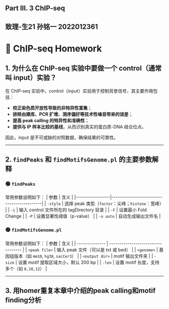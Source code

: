 ## Part III. 3 ChIP-seq
## 致理-生21 孙铭一 2022012361
# 🧬 ChIP-seq Homework

## 1. 为什么在 ChIP-seq 实验中要做一个 control（通常叫 input）实验？

在 ChIP-seq 实验中，control（input）实验用于控制背景信号，其主要作用包括：

- **校正染色质开放性导致的非特异性富集**；
- **排除由建库、PCR 扩增、测序偏好等技术性噪音带来的误差**；
- **提高 peak calling 的特异性和准确性**；
- **提供与 IP 样本比较的基线**，从而识别真实的蛋白质-DNA 结合位点。

因此，input 是不可或缺的对照数据，确保结果的可靠性。

---

## 2. `findPeaks` 和 `findMotifsGenome.pl` 的主要参数解释

### 🟢 `findPeaks`
常用参数说明如下：
| 参数            | 含义                                      |
|-----------------|-------------------------------------------|
| `-style`        | 选择 peak 类型（`factor`：尖峰；`histone`：宽峰） |
| `-i`            | 输入 control 文件所在的 tagDirectory 目录 |
| `-F`            | 设置最小 Fold Change                      |
| `-P`            | 设置显著性阈值（p-value）                 |
| `-o auto`       | 自动生成输出文件名                        |

### 🟢 `findMotifsGenome.pl`
常用参数说明如下：
| 参数             | 含义                                 |
| -------------- | ---------------------------------- |
| `<peak file>`  | 输入 peak 文件（可以是 txt 或 bed）          |
| `<genome>`     | 基因组版本（如 `mm10`, `hg38`, `sacCer3`） |
| `<output dir>` | motif 输出文件夹                        |
| `-size`        | 设置 motif 提取区域大小，默认 200 bp          |
| `-len`         | 设置 motif 长度，支持多个（如 `8,10,12`）      |

---
## 3. 用homer重复本章中介绍的peak calling和motif finding分析
